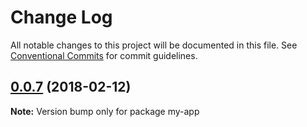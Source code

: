 # Change Log

All notable changes to this project will be documented in this file.
See [Conventional Commits](https://conventionalcommits.org) for commit guidelines.

<a name="0.0.7"></a>
## [0.0.7](https://github.com/JKLeGend/react-storybook-lerna/compare/v0.0.6...v0.0.7) (2018-02-12)




**Note:** Version bump only for package my-app
